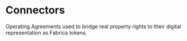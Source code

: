 # Connectors
Operating Agreements used to bridge real property rights to their digital representation as Fabrica tokens.


